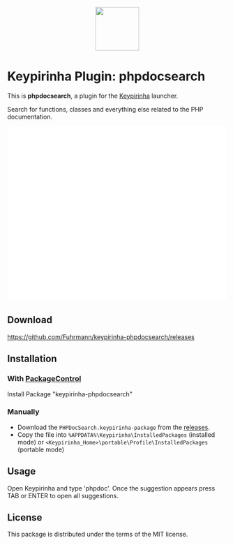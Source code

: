 <p align="center">
  <img src="src/PHPDocSearch.ico" width="100" height="100" />
</p>

# Keypirinha Plugin: phpdocsearch

This is **phpdocsearch**, a plugin for the
[Keypirinha](http://keypirinha.com) launcher.

Search for functions, classes and everything else related to the PHP documentation.

![Demo](usage.gif)

## Download

https://github.com/Fuhrmann/keypirinha-phpdocsearch/releases

## Installation

### With [PackageControl](https://github.com/ueffel/Keypirinha-PackageControl)

Install Package "keypirinha-phpdocsearch"

### Manually

* Download the `PHPDocSearch.keypirinha-package` from the [releases](https://github.com/Fuhrmann/keypirinha-phpdocsearch/releases/latest).
* Copy the file into `%APPDATA%\Keypirinha\InstalledPackages` (installed mode) or
  `<Keypirinha_Home>\portable\Profile\InstalledPackages` (portable mode)

## Usage

Open Keypirinha and type 'phpdoc'. Once the suggestion appears press TAB or ENTER to open all suggestions.

## License

This package is distributed under the terms of the MIT license.

